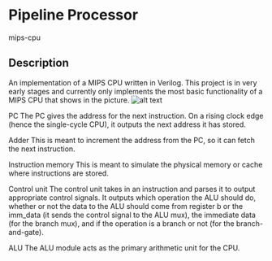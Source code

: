 # Pipeline Processor 

mips-cpu

## Description

An implementation of a MIPS CPU written in Verilog. This project is in very early stages and currently only implements the most basic functionality of a MIPS CPU that shows in the picture.
![alt text](http://s8.picofile.com/file/8347470976/pipeline.png)

PC The PC gives the address for the next instruction. On a rising clock edge (hence the single-cycle CPU), it outputs the next address it has stored.
 
Adder This is meant to increment the address from the PC, so it can fetch the next instruction.

Instruction memory This is meant to simulate the physical memory or cache where instructions are stored.
 
Control unit The control unit takes in an instruction and parses it to output appropriate control signals. It outputs which operation the ALU should do, whether or not the data to the ALU should come from register b or the imm_data (it sends the control signal to the ALU mux), the immediate data (for the branch mux), and if the operation is a branch or not (for the branch-and-gate).


ALU The ALU module acts as the primary arithmetic unit for the CPU.
